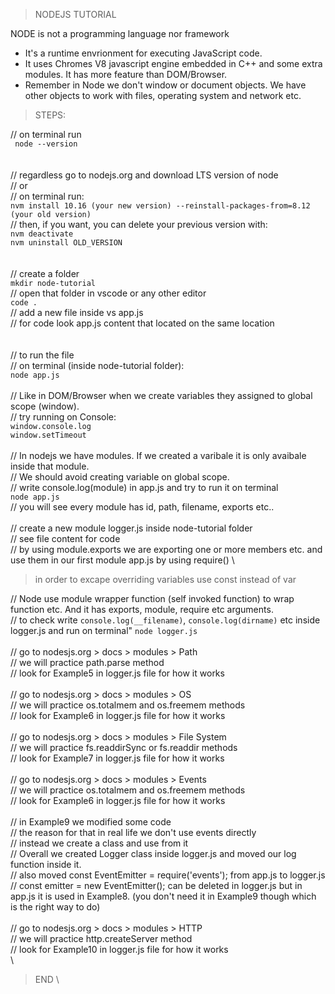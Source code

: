 > NODEJS TUTORIAL

NODE is not a programming language nor framework
- It's a runtime envrionment for executing JavaScript code.
- It uses Chromes V8 javascript engine embedded in C++ and some extra modules. It has more feature than DOM/Browser.
- Remember in Node we don't window or document objects. We have other objects to work with files, operating system and network etc.

> STEPS:

// on terminal run\
``` node --version```\
\
\
// regardless go to nodejs.org and download LTS version of node\
// or \
// on terminal run:\
```nvm install 10.16 (your new version) --reinstall-packages-from=8.12 (your old version)```\
// then, if you want, you can delete your previous version with:\
```nvm deactivate```\
```nvm uninstall OLD_VERSION```\
\
\
// create a folder\
```mkdir node-tutorial```\
// open that folder in vscode or any other editor\
``` code . ```\
// add a new file inside vs app.js\
// for code look app.js content that located on the same location\
\
\
// to run the file\
// on terminal (inside node-tutorial folder):\
``` node app.js ```\
\
// Like in DOM/Browser when we create variables they assigned to global scope (window).\
// try running on Console:\
```window.console.log```\
```window.setTimeout ```\
\
// In nodejs we have modules. If we created a varibale it is only avaibale inside that module.\
// We should avoid creating variable on global scope.\
// write console.log(module) in app.js and try to run it on terminal \
```node app.js```\
// you will see every module has id, path, filename, exports etc.. \
\
// create a new module logger.js inside node-tutorial folder\
// see file content for code \
// by using module.exports we are exporting one or more members etc. and use them in our first module app.js by using require() \

> in order to excape overriding variables use const instead of var

// Node use module wrapper function (self invoked function) to wrap function etc. And it has exports, module, require etc arguments.\
// to check write ```console.log(__filename)```, ```console.log(dirname)``` etc inside logger.js and run on terminal"
```node logger.js ```\
\
// go to nodesjs.org > docs > modules > Path\
// we will practice path.parse method\
// look for Example5 in logger.js file for how it works\
\
// go to nodesjs.org > docs > modules > OS\
// we will practice os.totalmem and os.freemem methods\
// look for Example6 in logger.js file for how it works\
\
// go to nodesjs.org > docs > modules > File System\
// we will practice fs.readdirSync or fs.readdir methods\
// look for Example7 in logger.js file for how it works\
\
// go to nodesjs.org > docs > modules > Events\
// we will practice os.totalmem and os.freemem methods\
// look for Example6 in logger.js file for how it works\
\
// in Example9 we modified some code\
// the reason for that in real life we don't use events directly \
// instead we create a class and use from it\
// Overall we created Logger class inside logger.js and moved our log function inside it.\
// also moved const EventEmitter = require('events'); from app.js to logger.js\
// const emitter = new EventEmitter(); can be deleted in logger.js but in app.js it is used in Example8. (you don't need it in Example9 though which is the right way to do)\
\
// go to nodesjs.org > docs > modules > HTTP\
// we will practice http.createServer method\
// look for Example10 in logger.js file for how it works\
\
> END
\
